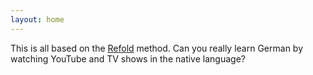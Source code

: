 ```yaml
---
layout: home
---
```


This is all based on the [Refold](https://refold.la/) method. Can you really learn German by watching YouTube and TV shows in the native language?
